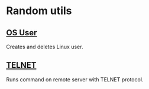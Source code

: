 # Random utils

## [OS User](user)
Creates and deletes Linux user.

## [TELNET](telnet)
Runs command on remote server with TELNET protocol.
